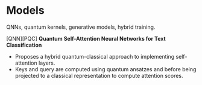 # Models

QNNs, quantum kernels, generative models, hybrid training.

[QNN][PQC] **Quantum Self-Attention Neural Networks for Text Classification**
- Proposes a hybrid quantum-classical approach to implementing self-attention layers.
- Keys and query are computed using quantum ansatzes and before being projected to a classical representation to compute attention scores.
